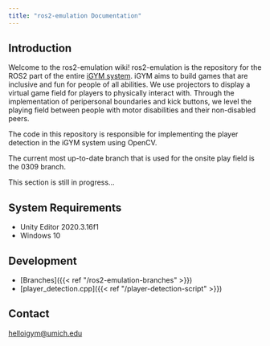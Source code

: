 ```yaml
---
title: "ros2-emulation Documentation"
---
```

## Introduction 

Welcome to the ros2-emulation wiki! ros2-emulation is the repository for the ROS2 part of the entire [iGYM system](https://www.igym.solutions/). iGYM aims to build games that are inclusive and fun for people of all abilities. We use projectors to display a virtual game field for players to physically interact with. Through the implementation of peripersonal boundaries and kick buttons, we level the playing field between people with motor disabilities and their non-disabled peers.

The code in this repository is responsible for implementing the player detection in the iGYM system using OpenCV.

The current most up-to-date branch that is used for the onsite play field is the 0309 branch.

This section is still in progress...

## System Requirements
* Unity Editor 2020.3.16f1
* Windows 10

## Development
* [Branches]({{< ref "/ros2-emulation-branches" >}})
* [player_detection.cpp]({{< ref "/player-detection-script" >}})


## Contact 
helloigym@umich.edu
